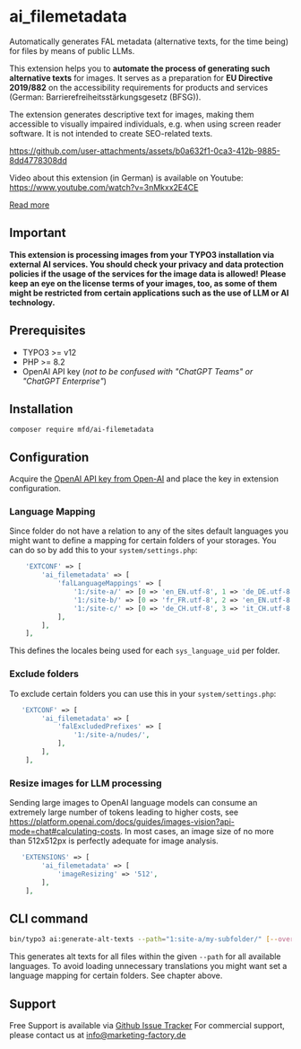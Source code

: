 # ai_filemetadata

Automatically generates FAL metadata (alternative texts, for the time being) for files by means of public LLMs.

This extension helps you to **automate the process of generating such alternative texts** for images. It serves as a preparation for **EU Directive 2019/882** on the accessibility requirements for products and services (German: Barrierefreiheitsstärkungsgesetz (BFSG)).

The extension generates descriptive text for images, making them accessible to visually impaired individuals,
e.g. when using screen reader software. It is not intended to create SEO-related texts.


https://github.com/user-attachments/assets/b0a632f1-0ca3-412b-9885-8dd4778308dd

Video about this extension (in German) is available on Youtube: https://www.youtube.com/watch?v=3nMkxx2E4CE



[Read more](https://www.marketing-factory.com/services/programming-and-development/custom-development/ai-filemetdadata/)


## Important

**This extension is processing images from your TYPO3 installation via external AI services. You should check
your privacy and data protection policies if the usage of the services for the image data is allowed! Please keep an eye on the license terms of your images, too, as some of them might be restricted from certain applications such as the use of LLM or AI technology.**

## Prerequisites

* TYPO3 >= v12
* PHP >= 8.2
* OpenAI API key (_not to be confused with "ChatGPT Teams" or "ChatGPT Enterprise"_)

## Installation

`composer require mfd/ai-filemetadata`

## Configuration

Acquire the [OpenAI API key from Open-AI](https://platform.openai.com/docs/quickstart) and place the key in extension configuration.

### Language Mapping

Since folder do not have a relation to any of the sites default languages you might want to define a mapping for certain folders of your storages. You can do so by add this to your `system/settings.php`:

```php
    'EXTCONF' => [
        'ai_filemetadata' => [
            'falLanguageMappings' => [
                '1:/site-a/' => [0 => 'en_EN.utf-8', 1 => 'de_DE.utf-8'],
                '1:/site-b/' => [0 => 'fr_FR.utf-8', 2 => 'en_EN.utf-8'],
                '1:/site-c/' => [0 => 'de_CH.utf-8', 3 => 'it_CH.utf-8', 4 => 'fr_CH.utf-8'],
            ],
        ],
    ],
```

This defines the locales being used for each `sys_language_uid` per folder.

### Exclude folders

To exclude certain folders you can use this in your `system/settings.php`:

```php
   'EXTCONF' => [
        'ai_filemetadata' => [
            'falExcludedPrefixes' => [
                '1:/site-a/nudes/',
            ],
        ],
    ],
```

### Resize images for LLM processing

Sending large images to OpenAI language models can consume an extremely large number of tokens leading to higher costs, see https://platform.openai.com/docs/guides/images-vision?api-mode=chat#calculating-costs.
In most cases, an image size of no more than 512x512px is perfectly adequate for image analysis.

```php
   'EXTENSIONS' => [
        'ai_filemetadata' => [
            'imageResizing' => '512',
        ],
    ],
```

## CLI command

```bash
bin/typo3 ai:generate-alt-texts --path="1:site-a/my-subfolder/" [--overwrite] [--limit=1]
```

This generates alt texts for all files within the given `--path` for all available languages. To avoid loading unnecessary translations you might want set a language mapping for certain folders. See chapter above.

## Support
Free Support is available via [Github Issue Tracker](https://github.com/marketing-factory/ai-filemetadata/issues)
For commercial support, please contact us at [info@marketing-factory.de](mailto:info@marketing-factory.de)

